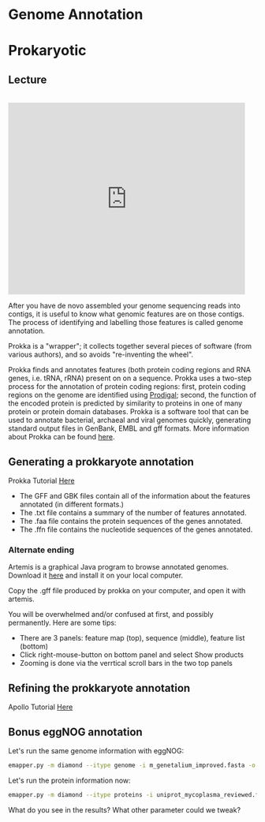 # Genome Annotation
# **Prokaryotic**

## Lecture

<br>

<iframe src="https://docs.google.com/presentation/d/e/2PACX-1vTERGc6gJyJeGylr6xzXvioMFixfI6x9XIT8QHqC8XIq8cP3KHe6PUuumbMrunSCVlbFhFJaVh2wvMh/embed?start=false&loop=false&delayms=3000" frameborder="0" width="480" height="389" allowfullscreen="true" mozallowfullscreen="true" webkitallowfullscreen="true"></iframe>

After you have de novo assembled your genome sequencing reads into contigs, it is useful to know what genomic features are on those contigs. The process of identifying and labelling those features is called genome annotation.

Prokka is a "wrapper"; it collects together several pieces of software (from various authors), and so avoids "re-inventing the wheel".

Prokka finds and annotates features (both protein coding regions and RNA genes, i.e. tRNA, rRNA) present on on a sequence. Prokka uses a two-step process for the annotation of protein coding regions: first, protein coding regions on the genome are identified using [Prodigal](http://compbio.ornl.gov/prodigal/); second, the function of the encoded protein is predicted by similarity to proteins in one of many protein or protein domain databases. Prokka is a software tool that can be used to annotate bacterial, archaeal and viral genomes quickly, generating standard output files in GenBank, EMBL and gff formats. More information about Prokka can be found [here](https://github.com/tseemann/prokka).

## Generating a prokkaryote annotation

Prokka Tutorial [Here](https://training.galaxyproject.org/training-material/topics/genome-annotation/tutorials/annotation-with-prokka/tutorial.html)

* The GFF and GBK files contain all of the information about the features annotated (in different formats.)
* The .txt file contains a summary of the number of features annotated.
* The .faa file contains the protein sequences of the genes annotated.
* The .ffn file contains the nucleotide sequences of the genes annotated.

### Alternate ending

Artemis is a graphical Java program to browse annotated genomes. Download it [here](http://sanger-pathogens.github.io/Artemis/Artemis/) and install it on your local computer.

Copy the .gff file produced by prokka on your computer, and open it with artemis.

You will be overwhelmed and/or confused at first, and possibly permanently. Here are some tips:

* There are 3 panels: feature map (top), sequence (middle), feature list (bottom)
* Click right-mouse-button on bottom panel and select Show products
* Zooming is done via the verrtical scroll bars in the two top panels

## Refining the prokkaryote annotation

Apollo Tutorial [Here](https://training.galaxyproject.org/training-material/topics/genome-annotation/tutorials/apollo/tutorial.html)


## Bonus eggNOG annotation

Let's run the same genome information with eggNOG:

```bash
emapper.py -m diamond --itype genome -i m_genetalium_improved.fasta -o annotation_eggnog_genome
```

Let's run the protein information now:

```bash
emapper.py -m diamond --itype proteins -i uniprot_mycoplasma_reviewed.faa -o annotation_eggnog_proteins
```

What do you see in the results?
What other parameter could we tweak?
